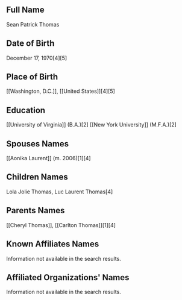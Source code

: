 ## Full Name
Sean Patrick Thomas

## Date of Birth
December 17, 1970[4][5]

## Place of Birth
[[Washington, D.C.]], [[United States]][4][5]

## Education
[[University of Virginia]] (B.A.)[2]
[[New York University]] (M.F.A.)[2]

## Spouses Names
[[Aonika Laurent]] (m. 2006)[1][4]

## Children Names
Lola Jolie Thomas, Luc Laurent Thomas[4]

## Parents Names
[[Cheryl Thomas]], [[Carlton Thomas]][1][4]

## Known Affiliates Names
Information not available in the search results.

## Affiliated Organizations' Names
Information not available in the search results.

